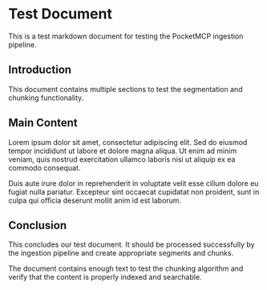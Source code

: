 # Test Document

This is a test markdown document for testing the PocketMCP ingestion pipeline.

## Introduction

This document contains multiple sections to test the segmentation and chunking functionality.

## Main Content

Lorem ipsum dolor sit amet, consectetur adipiscing elit. Sed do eiusmod tempor incididunt ut labore et dolore magna aliqua. Ut enim ad minim veniam, quis nostrud exercitation ullamco laboris nisi ut aliquip ex ea commodo consequat.

Duis aute irure dolor in reprehenderit in voluptate velit esse cillum dolore eu fugiat nulla pariatur. Excepteur sint occaecat cupidatat non proident, sunt in culpa qui officia deserunt mollit anim id est laborum.

## Conclusion

This concludes our test document. It should be processed successfully by the ingestion pipeline and create appropriate segments and chunks.

The document contains enough text to test the chunking algorithm and verify that the content is properly indexed and searchable.
